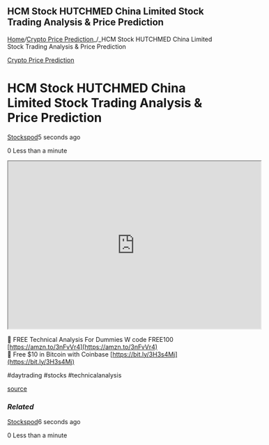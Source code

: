 ## HCM Stock HUTCHMED China Limited Stock Trading Analysis & Price Prediction

[Home](https://cryptogemtokens.com/)_/_[Crypto Price Prediction](https://cryptogemtokens.com/category/price-prediction/)_/_HCM Stock HUTCHMED China Limited Stock Trading Analysis & Price Prediction

[Crypto Price Prediction](https://cryptogemtokens.com/category/price-prediction/)

HCM Stock HUTCHMED China Limited Stock Trading Analysis & Price Prediction
==========================================================================

[Stockspod](https://cryptogemtokens.com/author/stockspod/)5 seconds ago

0 Less than a minute

<iframe width="580" height="385" src="https://www.youtube.com/embed/vmi-6S3HiXk?rel=0&amp;autoplay=1&amp;autoplay=1&amp;hl=en&amp;modestbranding=1"></iframe>  
  
🚀 FREE Technical Analysis For Dummies W code FREE100 [https://amzn.to/3nFvVr4](https://amzn.to/3nFvVr4)  
🚀 Free $10 in Bitcoin with Coinbase [https://bit.ly/3H3s4Mj](https://bit.ly/3H3s4Mj)

#daytrading #stocks #technicalanalysis  
  
[source](https://www.youtube.com/watch?v=vmi-6S3HiXk)

### _Related_

[Stockspod](https://cryptogemtokens.com/author/stockspod/)6 seconds ago

0 Less than a minute